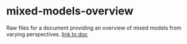 # mixed-models-overview

Raw files for a document providing an overview of mixed models from varying perspectives. [link to doc](http://m-clark.github.io/docs/mixedModels/mixedModels.html)
